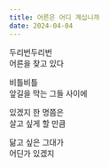 ```yaml
---
title: 어른은 어디 계십니까
date: 2024-04-04
---
```


두리번두리번  
어른을 찾고 있다

비틀비틀  
앞길을 막는 그들 사이에

있겠지 한 명쯤은  
살고 싶게 할 만큼

닮고 싶은 그대가  
어딘가 있겠지